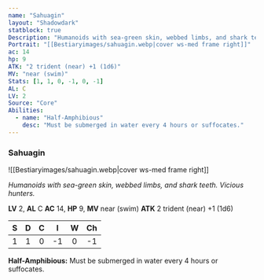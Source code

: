 ```yaml
---
name: "Sahuagin"
layout: "Shadowdark"
statblock: true
Description: "Humanoids with sea-green skin, webbed limbs, and shark teeth. Vicious hunters."
Portrait: "[[Bestiaryimages/sahuagin.webp|cover ws-med frame right]]"
ac: 14
hp: 9
ATK: "2 trident (near) +1 (1d6)"
MV: "near (swim)"
Stats: [1, 1, 0, -1, 0, -1]
AL: C
LV: 2
Source: "Core"
Abilities:
  - name: "Half-Amphibious"
    desc: "Must be submerged in water every 4 hours or suffocates."
---
```


### Sahuagin

![[Bestiaryimages/sahuagin.webp|cover ws-med frame right]]

_Humanoids with sea-green skin, webbed limbs, and shark teeth. Vicious hunters._

**LV** 2, **AL** C
**AC** 14, **HP** 9, **MV** near (swim)
**ATK** 2 trident (near) +1 (1d6)

|  S  |  D  |  C  |  I  |  W  |  Ch  |
|:---:|:---:|:---:|:---:|:---:|:----:|
| 1 | 1 | 0 | -1 | 0 | -1 |

**Half-Amphibious:** Must be submerged in water every 4 hours or suffocates.

